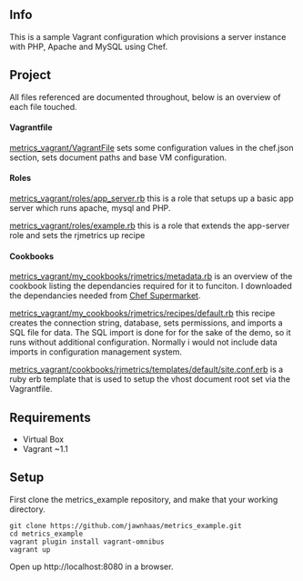 ## Info ##
This is a sample Vagrant configuration which provisions a server instance with PHP, Apache and MySQL using Chef.

## Project ##
All files referenced are documented throughout, below is an overview of each file touched.

#### Vagrantfile ####
[metrics_vagrant/VagrantFile](https://github.com/jawnhaas/metrics_vagrant/blob/master/Vagrantfile)
sets some configuration values in the chef.json section, sets document paths and base VM configuration.

#### Roles ####
[metrics_vagrant/roles/app_server.rb](https://github.com/jawnhaas/metrics_vagrant/blob/master/roles/app_server.rb)
this is a role that setups up a basic app server which runs apache, mysql and PHP.

[metrics_vagrant/roles/example.rb](https://github.com/jawnhaas/metrics_vagrant/blob/master/roles/example.rb)
this is a role that extends the app-server role and sets the rjmetrics up recipe

#### Cookbooks ####
[metrics_vagrant/my_cookbooks/rjmetrics/metadata.rb](https://github.com/jawnhaas/metrics_vagrant/blob/master/cookbooks/rjmetrics/metadata.rb)
is an overview of the cookbook listing the dependancies required for it to funciton. I downloaded the dependancies needed from [Chef Supermarket](https://community.opscode.com/cookbooks).

[metrics_vagrant/my_cookbooks/rjmetrics/recipes/default.rb](https://github.com/jawnhaas/metrics_vagrant/blob/master/my_cookbooks/rjmetrics/recipes/default.rb)
this recipe creates the connection string, database, sets permissions, and imports a SQL file for data. The SQL import is done for for the sake of the demo, so it runs without additional configuration. Normally i would not include data imports in configuration management system.

[metrics_vagrant/cookbooks/rjmetrics/templates/default/site.conf.erb](https://github.com/jawnhaas/metrics_vagrant/blob/master/cookbooks/rjmetrics/templates/default/site.conf.erb)
is a ruby erb template that is used to setup the vhost document root set via the Vagrantfile.

## Requirements ##
- Virtual Box
- Vagrant ~1.1

## Setup ##
First clone the metrics_example repository, and make that your working directory.

	git clone https://github.com/jawnhaas/metrics_example.git
    cd metrics_example
    vagrant plugin install vagrant-omnibus
    vagrant up

Open up http://localhost:8080 in a browser.
